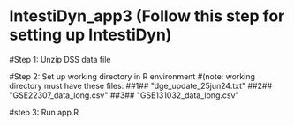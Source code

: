 # IntestiDyn_app3 (Follow this step for setting up IntestiDyn)

#Step 1: Unzip DSS data file 

#Step 2: Set up working directory in R environment 
#(note: working directory must have these files: 
##1## "dge_update_25jun24.txt"
##2## "GSE22307_data_long.csv"
##3## "GSE131032_data_long.csv"

#step 3: Run app.R 

